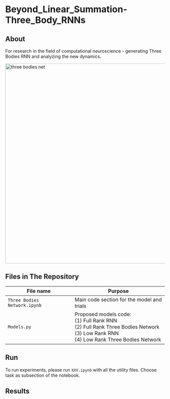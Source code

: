 # Beyond_Linear_Summation-Three_Body_RNNs

## About
For research in the field of computational neuroscience - generating Three Bodies RNN and analyzing the new dynamics.

<img width="630" alt="three bodies net" src="https://github.com/gilad-altshuler/Three_Bodies_RNN/assets/119232867/57a59d0a-ecc1-474a-aa9d-9f4480d78ff4">



## Files in The Repository

|File name         | Purpose |
|----------------------|------|
|`Three Bodies Network.ipynb`|Main code section for the model and trials|
|`Models.py`|Proposed models code: <br> (1) Full Rank RNN <br> (2) Full Rank Three Bodies Network <br> (3) Low Rank RNN <br> (4) Low Rank Three Bodies Network|

## Run

To run experiments, please run `XXX.ipynb` with all the utility files.
Choose task as subsection of the notebook. 

## Results


